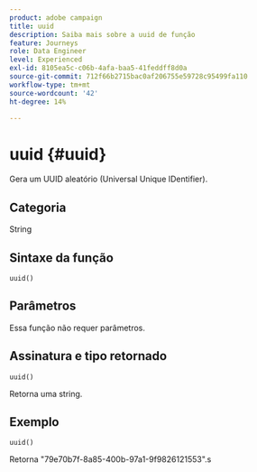 ```yaml
---
product: adobe campaign
title: uuid
description: Saiba mais sobre a uuid de função
feature: Journeys
role: Data Engineer
level: Experienced
exl-id: 8105ea5c-c06b-4afa-baa5-41feddff8d0a
source-git-commit: 712f66b2715bac0af206755e59728c95499fa110
workflow-type: tm+mt
source-wordcount: '42'
ht-degree: 14%

---
```


# uuid {#uuid}

Gera um UUID aleatório (Universal Unique IDentifier).

## Categoria

String

## Sintaxe da função

`uuid()`

## Parâmetros

Essa função não requer parâmetros.

## Assinatura e tipo retornado

`uuid()`

Retorna uma string.

## Exemplo

`uuid()`

Retorna &quot;79e70b7f-8a85-400b-97a1-9f9826121553&quot;.s
